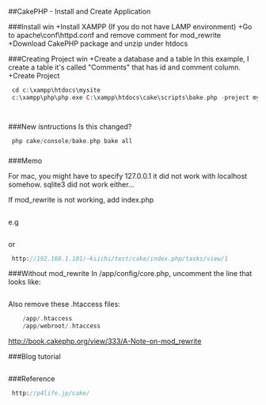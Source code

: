 
##CakePHP - Install and Create Application

###Install win
+Install XAMPP (If you do not have LAMP environment)
+Go to apache\conf\httpd.conf and remove comment for mod_rewrite
+Download CakePHP package and unzip under htdocs

###Creating Project win
+Create a database and a table 
In this example, I create a table it's called "Comments" that has id and comment column.
+Create Project
```php
 cd c:\xampp\htdocs\mysite
 c:\xampp\php\php.exe C:\xampp\htdocs\cake\scripts\bake.php -project mytest
 ```
```php
 ```
```php
 ```


###New isntructions
Is this changed?
```php
 php cake/console/bake.php bake all
 ```
###


###Memo

For mac, you might have to specify 127.0.0.1 it did not work with localhost somehow. sqlite3 did not work either...

If mod_rewrite is not working, add index.php

```php
 ```
e.g
```php
 ```
or
```php
 http://192.168.1.101/~kiichi/test/cake/index.php/tasks/view/1
 ```

###Without mod_rewrite
In /app/config/core.php, uncomment the line that looks like:
```php
 ```
Also remove these .htaccess files:

```php
 	/app/.htaccess
 	/app/webroot/.htaccess
 ```

http://book.cakephp.org/view/333/A-Note-on-mod_rewrite		

###Blog tutorial
```php
 ```

###Reference
```php
 http://p4life.jp/cake/
 ```


